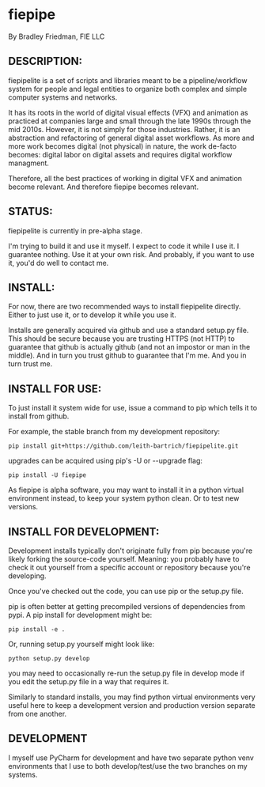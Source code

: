 # fiepipe

By Bradley Friedman, FIE LLC

## DESCRIPTION:

fiepipelite is a set of scripts and libraries meant to be a pipeline/workflow
system for people and legal entities to organize both complex and simple
computer systems and networks.

It has its roots in the world of digital visual effects (VFX) and
animation as practiced at companies large and small through the late
1990s through the mid 2010s.
However, it is not simply for those industries.  Rather, it is an abstraction
and refactoring of general digital asset workflows.  As more and more work
becomes digital (not physical) in nature, the work de-facto becomes:
digital labor on digital assets and requires digital workflow managment.

Therefore, all the best practices of working in digital VFX and animation
become relevant.  And therefore fiepipe becomes relevant.

## STATUS:

fiepipelite is currently in pre-alpha stage.

I'm trying to build it and use it myself.  I expect to code it while I use it.
I guarantee nothing.  Use it at your own risk.  And probably, if you want to use
it, you'd do well to contact me.

## INSTALL:

For now, there are two recommended ways to install fiepipelite directly.  Either
to just use it, or to develop it while you use it.

Installs are generally acquired via github and use a standard setup.py file.
This should be secure because you are trusting HTTPS (not HTTP) to guarantee that github is
actually github (and not an impostor or man in the middle).  And in turn you trust github
to guarantee that I'm me.  And you in turn trust me.


## INSTALL FOR USE:

To just install it system wide for use, issue a command to pip which tells it to install from github.

For example, the stable branch from my development repository:

`pip install git+https://github.com/leith-bartrich/fiepipelite.git`

upgrades can be acquired using pip's -U or --upgrade flag:

`pip install -U fiepipe`

As fiepipe is alpha software, you may want to install it in a python virtual environment instead, to keep
your system python clean.  Or to test new versions.


## INSTALL FOR DEVELOPMENT:

Development installs typically don't originate fully from pip because you're likely forking the
source-code yourself.  Meaning: you probably have to check it out yourself from a specific
account or repository because you're developing.

Once you've checked out the code, you can use pip or the setup.py file.

pip is often better at getting precompiled versions of dependencies from pypi.  A pip
install for development might be:

`pip install -e .`

Or, running setup.py yourself might look like:

`python setup.py develop`

you may need to occasionally re-run the setup.py file in develop mode if you edit the setup.py file
in a way that requires it.

Similarly to standard installs, you may find python virtual environments very useful here to keep
a development version and production version separate from one another.

## DEVELOPMENT

I myself use PyCharm for development and have two separate python venv environments that I use to both
develop/test/use the two branches on my systems.